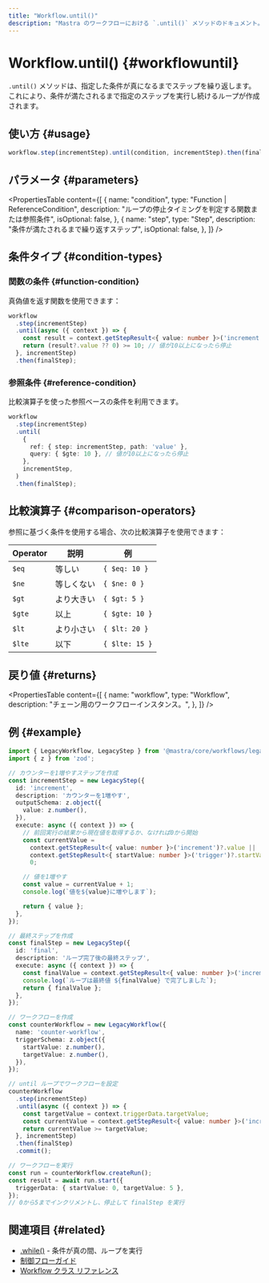 ```yaml
---
title: "Workflow.until()"
description: "Mastra のワークフローにおける `.until()` メソッドのドキュメント。指定した条件が真になるまでステップを繰り返します。"
---
```


# Workflow.until() \{#workflowuntil\}

`.until()` メソッドは、指定した条件が真になるまでステップを繰り返します。これにより、条件が満たされるまで指定のステップを実行し続けるループが作成されます。

## 使い方 \{#usage\}

```typescript
workflow.step(incrementStep).until(condition, incrementStep).then(finalStep);
```

## パラメータ \{#parameters\}

<PropertiesTable
  content={[
{
name: "condition",
type: "Function | ReferenceCondition",
description:
"ループの停止タイミングを判定する関数または参照条件",
isOptional: false,
},
{
name: "step",
type: "Step",
description: "条件が満たされるまで繰り返すステップ",
isOptional: false,
},
]}
/>

## 条件タイプ \{#condition-types\}

### 関数の条件 \{#function-condition\}

真偽値を返す関数を使用できます：

```typescript
workflow
  .step(incrementStep)
  .until(async ({ context }) => {
    const result = context.getStepResult<{ value: number }>('increment');
    return (result?.value ?? 0) >= 10; // 値が10以上になったら停止
  }, incrementStep)
  .then(finalStep);
```

### 参照条件 \{#reference-condition\}

比較演算子を使った参照ベースの条件を利用できます。

```typescript
workflow
  .step(incrementStep)
  .until(
    {
      ref: { step: incrementStep, path: 'value' },
      query: { $gte: 10 }, // 値が10以上になったら停止
    },
    incrementStep,
  )
  .then(finalStep);
```

## 比較演算子 \{#comparison-operators\}

参照に基づく条件を使用する場合、次の比較演算子を使用できます：

| Operator | 説明                     | 例             |
| -------- | ------------------------ | -------------- |
| `$eq`    | 等しい                   | `{ $eq: 10 }`  |
| `$ne`    | 等しくない               | `{ $ne: 0 }`   |
| `$gt`    | より大きい               | `{ $gt: 5 }`   |
| `$gte`   | 以上                     | `{ $gte: 10 }` |
| `$lt`    | より小さい               | `{ $lt: 20 }`  |
| `$lte`   | 以下                     | `{ $lte: 15 }` |

## 戻り値 \{#returns\}

<PropertiesTable
  content={[
{
name: "workflow",
type: "Workflow",
description: "チェーン用のワークフローインスタンス。",
},
]}
/>

## 例 \{#example\}

```typescript
import { LegacyWorkflow, LegacyStep } from '@mastra/core/workflows/legacy';
import { z } from 'zod';

// カウンターを1増やすステップを作成
const incrementStep = new LegacyStep({
  id: 'increment',
  description: 'カウンターを1増やす',
  outputSchema: z.object({
    value: z.number(),
  }),
  execute: async ({ context }) => {
    // 前回実行の結果から現在値を取得するか、なければ0から開始
    const currentValue =
      context.getStepResult<{ value: number }>('increment')?.value ||
      context.getStepResult<{ startValue: number }>('trigger')?.startValue ||
      0;

    // 値を1増やす
    const value = currentValue + 1;
    console.log(`値を${value}に増やします`);

    return { value };
  },
});

// 最終ステップを作成
const finalStep = new LegacyStep({
  id: 'final',
  description: 'ループ完了後の最終ステップ',
  execute: async ({ context }) => {
    const finalValue = context.getStepResult<{ value: number }>('increment')?.value;
    console.log(`ループは最終値 ${finalValue} で完了しました`);
    return { finalValue };
  },
});

// ワークフローを作成
const counterWorkflow = new LegacyWorkflow({
  name: 'counter-workflow',
  triggerSchema: z.object({
    startValue: z.number(),
    targetValue: z.number(),
  }),
});

// until ループでワークフローを設定
counterWorkflow
  .step(incrementStep)
  .until(async ({ context }) => {
    const targetValue = context.triggerData.targetValue;
    const currentValue = context.getStepResult<{ value: number }>('increment')?.value ?? 0;
    return currentValue >= targetValue;
  }, incrementStep)
  .then(finalStep)
  .commit();

// ワークフローを実行
const run = counterWorkflow.createRun();
const result = await run.start({
  triggerData: { startValue: 0, targetValue: 5 },
});
// 0から5までインクリメントし、停止して finalStep を実行
```

## 関連項目 \{#related\}

* [.while()](./while) - 条件が真の間、ループを実行
* [制御フローガイド](/docs/examples/workflows_legacy/conditional-branching)
* [Workflow クラス リファレンス](./workflow)